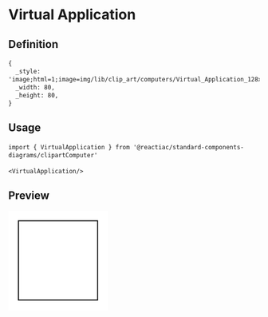# Virtual Application

## Definition

```
{
  _style: 'image;html=1;image=img/lib/clip_art/computers/Virtual_Application_128x128.pngstrokeColor=none;',
  _width: 80,
  _height: 80,
}
```

## Usage

```
import { VirtualApplication } from '@reactiac/standard-components-diagrams/clipartComputer'

<VirtualApplication/>
```

## Preview

<img src="./virtual-application.png" width="200"/>
